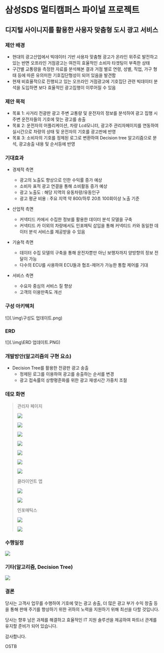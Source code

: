 # 삼성SDS 멀티캠퍼스 파이널 프로젝트



## 디지털 사이니지를 활용한 사용자 맞춤형 도시 광고 서비스

### 제안 배경

- 현대의 광고산업에서 빅데이터 기반 사용자 맞춤형 광고가 온라인 위주로 발전하고 있는 반면 오프라인 거점광고는 여전히 효율적인 소비자 타겟팅이 부족한 상태
- 구간별 교통량을 측정한 자료를 분석해본 결과 거점 별로 연령, 성별, 직업, 가구 형태 등에 따른 유의미한 기호집단형성이 되어 있음을 발견함
- 현재 비효율적으로 진행되고 있는 오프라인 거점광고에 기호집단 관련 빅데이터 분석을 도입하면 보다 효율적인 광고집행이 이루어질 수 있음

### 제안 목적

- 목표 1: 사거리 전광판 광고 주변 교통량 및 운전자의 정보를 분석하여 광고 집행 시 주변 운전자들의 기호에 맞는 광고를 송출
- 목표 2: 운전자의 어플리케이션, 차량 Lcd모니터, 광고주 관리자페이지를 연동하여 실시간으로 차량의 상태 및 운전자의 기호를 광고판에 반영
- 목표 3: 소비자의 기호를 정제된 로그로 변환하여 Decision tree 알고리즘으로 분석, 광고송출 내용 및 순서등에 반영

### 기대효과

- 경제적 측면

  - 광고의 노출도 향상으로 인한 수익률 증가 예상
  - 소비자 표적 광고 연결을 통해 소비활동 증가 예상
  - 광고 노출도 : 해당 지역의 유동차량/유동인구
  - 광고 평균 비용 : 주요 지역 약 800/하루 20초 100회이상 노출 기준

- 산업적 측면

  - 커넥티드 카에서 수집한 정보를 활용한 데이터 분석 모델을 구축
  - 커넥티드 카 이외의 차량에서도 인포메틱 삽입을 통해 커넥티드 카와 동일한 데이터 분석 서비스를 제공받을 수 있음

- 기술적 측면

  - 데이터 수집 모델의 구축을 통해 운전자뿐만 아닌 보행자까지 양방향의 정보 전달이 가능
  - 다수의 ECU를 사용하여 ECU들과 협조-제어가 가능한 통합 제어를 기대

- 서비스 측면

  - 수요자 중심의 서비스 질 향상
  - 고객의 이용만족도 개선

  

### 구성 아키텍처

![](.\img\구성도 업데이트.png)

### ERD

![](.\img\ERD 업데이트.PNG)

### 개발방안(알고리즘의 구현 요소)

- Decision Tree를 활용한 전광판 광고 송출
  - 정제된 로그를 이용하여 광고를 송출하는 순서를 변경
  - 광고 접속률의 상향평준화를 위한 광고 재생시간 가중치 조절

### 데모 화면

> 관리자 페이지
>
> ![](.\img\main.png)
>
> ![](.\img\userlist.png)
>
> ![](.\img\chart1.png)
>
> ![](.\img\chart2.png)
>
> ![](.\img\maps.png)
>
> ![](.\img\adlist.png)
>
> ![](.\img\sn.png)
>
> 클라이언트 앱
>
> ![](.\img\capp1.jpg)
>
> ![](.\img\capp2.jpg)
>
> 인포매틱스
>
> ![](.\img\app1.jpg)
>
> ![](.\img\app2.jpg)

### 수행일정

![](.\img\t.PNG)

### 기타(알고리즘, Decision Tree)

![](.\img\dt.PNG)

### 결론

당사는 고객사 업무를 수행하여 기호에 맞는 광고 송출, 더 많은 광고 부가 수익 창출 등을 통해 판매 주기를 향상하기 위한 귀하의 노력을 지원하기 위해 최선을 다할 것입니다. 

당사는 향후 남은 과제를 해결하고 효율적인 IT 지원 솔루션을 제공하여 파트너 관계를 유지할 준비가 되어 있습니다. 

감사합니다.

OSTB